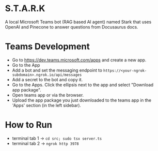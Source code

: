 # S.T.A.R.K

A local Microsoft Teams bot (RAG based AI agent) named Stark that uses OpenAI and Pinecone to
answer questions from Docusaurus docs.

# Teams Development

- Go to https://dev.teams.microsoft.com/apps and create a new app.
- Go to the App
- Add a bot and set the messaging endpoint to `https://<your-ngrok-subdomain>.ngrok.io/api/messages`
- Add a secret to the bot and copy it.
- Go to the Apps. Click the ellipsis next to the app and select "Download app package".
- Open teams app or via the browser.
- Upload the app package you just downloaded to the teams app in the 'Apps' section (in the left sidebar).

# How to Run

- terminal tab 1 -> `cd src; sudo tsx server.ts`
- terminal tab 2 -> `ngrok http 3978`
